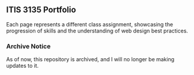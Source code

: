 ## ITIS 3135 Portfolio

Each page represents a different class assignment, showcasing the progression of skills and the understanding of web design best practices.

### Archive Notice

As of now, this repository is archived, and I will no longer be making updates to it.
